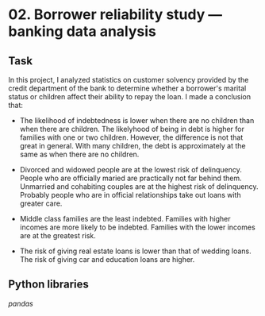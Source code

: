 # 02. Borrower reliability study — banking data analysis

## Task

In this project, I analyzed statistics on customer solvency provided by the credit department of the bank to determine whether a borrower's marital status or children affect their ability to repay the loan. I made a conclusion that:

- The likelihood of indebtedness is lower when there are no children than when there are children. The likelyhood of being in debt is higher for families with one or two children. However, the difference is not that great in general. With many children, the debt is approximately at the same as when there are no children.

- Divorced and widowed people are at the lowest risk of delinquency. People who are officially maried are practically not far behind them. Unmarried and cohabiting couples are at the highest risk of delinquency. Probably people who are in official relationships take out loans with greater care.

- Middle class families are the least indebted. Families with higher incomes are more likely to be indebted. Families with the lower incomes are at the greatest risk.

- The risk of giving real estate loans is lower than that of wedding loans. The risk of giving car and education loans are higher.

## Python libraries
*pandas*
